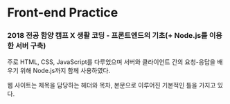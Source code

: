 # Front-end Practice

### 2018 전공 함양 캠프 X 생활 코딩 - 프론트엔드의 기초(+ Node.js를 이용한 서버 구축)
  
주로 HTML, CSS, JavaScript를 다루었으며 서버와 클라이언트 간의 요청-응답을 배우기 위해 Node.js까지 함께 사용하였다.
  
웹 사이트는 제목을 담당하는 헤더와 목차, 본문으로 이루어진 기본적인 틀을 가지고 있다.
